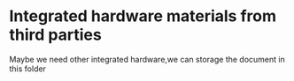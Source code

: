 # Integrated hardware materials from third parties

Maybe we need other integrated hardware,we can storage the document in this folder